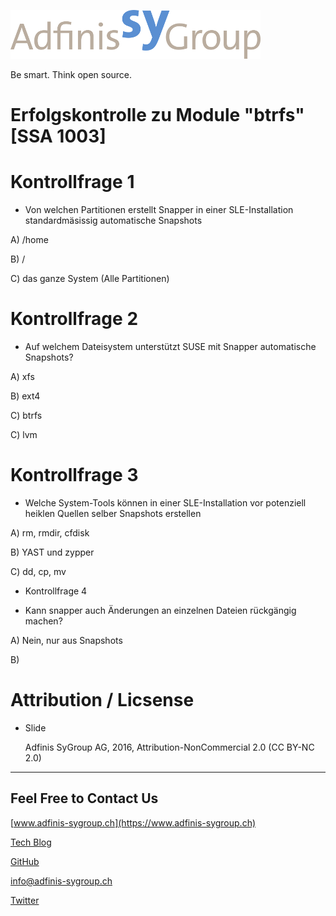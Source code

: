 ![](pics_2/adfinis_sygroup_logo.png)

Be smart. Think open source.

# Erfolgskontrolle zu Module "btrfs" [SSA 1003]

# Kontrollfrage 1

* Von welchen Partitionen erstellt Snapper in einer SLE-Installation standardmäsissig automatische Snapshots

A) /home

B) /

C) das ganze System (Alle Partitionen)

# Kontrollfrage 2

* Auf welchem Dateisystem unterstützt SUSE mit Snapper automatische Snapshots?

A) xfs

B) ext4

C) btrfs

C) lvm

# Kontrollfrage 3

* Welche System-Tools können in einer SLE-Installation vor potenziell heiklen Quellen selber Snapshots erstellen

A) rm, rmdir, cfdisk

B) YAST und zypper

C) dd, cp, mv

* Kontrollfrage 4

* Kann snapper auch Änderungen an einzelnen Dateien rückgängig machen?

A) Nein, nur aus Snapshots

B)

# Attribution / Licsense

* Slide

  Adfinis SyGroup AG, 2016, Attribution-NonCommercial 2.0
  (CC BY-NC 2.0)

---

## Feel Free to Contact Us

[www.adfinis-sygroup.ch](https://www.adfinis-sygroup.ch)

[Tech Blog](https://www.adfinis-sygroup.ch/blog)

[GitHub](https://github.com/adfinis-sygroup)

<info@adfinis-sygroup.ch>

[Twitter](https://twitter.com/adfinissygroup)
